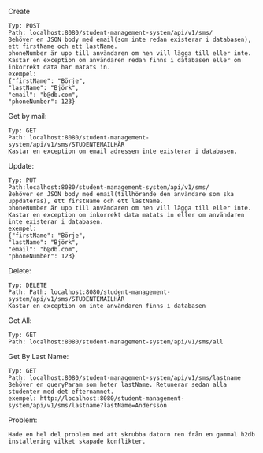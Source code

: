 Create

    Typ: POST
    Path: localhost:8080/student-management-system/api/v1/sms/
    Behöver en JSON body med email(som inte redan existerar i databasen), ett firstName och ett lastName.
    phoneNumber är upp till användaren om hen vill lägga till eller inte.
    Kastar en exception om användaren redan finns i databasen eller om inkorrekt data har matats in.
    exempel:
    {"firstName": "Börje",
    "lastName": "Björk",
    "email": "b@db.com",
    "phoneNumber": 123}

Get by mail:

    Typ: GET 
    Path: localhost:8080/student-management-system/api/v1/sms/STUDENTEMAILHÄR
    Kastar en exception om email adressen inte existerar i databasen.

Update:

    Typ: PUT
    Path:localhost:8080/student-management-system/api/v1/sms/
    Behöver en JSON body med email(tillhörande den användare som ska uppdateras), ett firstName och ett lastName.
    phoneNumber är upp till användaren om hen vill lägga till eller inte.
    Kastar en exception om inkorrekt data matats in eller om användaren inte existerar i databasen.
    exempel:
    {"firstName": "Börje",
    "lastName": "Björk",
    "email": "b@db.com",
    "phoneNumber": 123}

Delete:

    Typ: DELETE
    Path: Path: localhost:8080/student-management-system/api/v1/sms/STUDENTEMAILHÄR
    Kastar en exception om inte användaren finns i databasen
    
Get All:

    Typ: GET
    Path: localhost:8080/student-management-system/api/v1/sms/all

Get By Last Name:

    Typ: GET
    Path: localhost:8080/student-management-system/api/v1/sms/lastname
    Behöver en queryParam som heter lastName. Retunerar sedan alla studenter med det efternamnet.
    exempel: http://localhost:8080/student-management-system/api/v1/sms/lastname?lastName=Andersson

Problem:

    Hade en hel del problem med att skrubba datorn ren från en gammal h2db installering vilket skapade konflikter.
